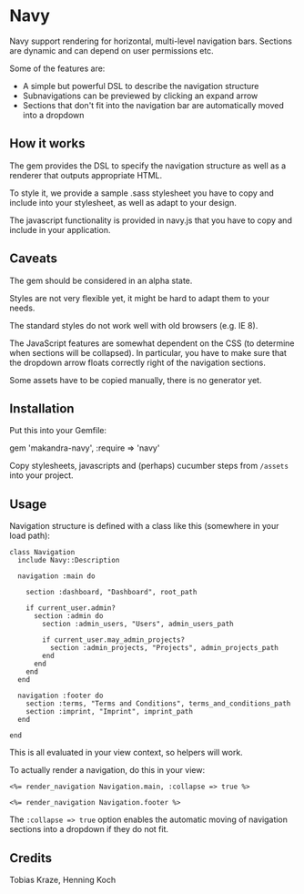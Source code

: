 Navy
====

Navy support rendering for horizontal, multi-level navigation bars. Sections are dynamic and can depend on user permissions etc.

Some of the features are:
- A simple but powerful DSL to describe the navigation structure
- Subnavigations can be previewed by clicking an expand arrow
- Sections that don't fit into the navigation bar are automatically moved into a dropdown


How it works
-----------

The gem provides the DSL to specify the navigation structure as well as a renderer that outputs appropriate HTML.

To style it, we provide a sample .sass stylesheet you have to copy and include into your stylesheet, as well as adapt to your design.

The javascript functionality is provided in navy.js that you have to copy and include in your application.


Caveats
-------

The gem should be considered in an alpha state.

Styles are not very flexible yet, it might be hard to adapt them to your needs.

The standard styles do not work well with old browsers (e.g. IE 8).

The JavaScript features are somewhat dependent on the CSS (to determine when sections will be collapsed). In particular, you have to make sure that the dropdown arrow floats correctly right of the navigation sections.

Some assets have to be copied manually, there is no generator yet.


Installation
------------

Put this into your Gemfile:

gem 'makandra-navy', :require => 'navy'


Copy stylesheets, javascripts and (perhaps) cucumber steps from `/assets` into your project.



Usage
-----

Navigation structure is defined with a class like this (somewhere in your load path):

    class Navigation
      include Navy::Description

      navigation :main do

        section :dashboard, "Dashboard", root_path

        if current_user.admin?
          section :admin do
            section :admin_users, "Users", admin_users_path

            if current_user.may_admin_projects?
              section :admin_projects, "Projects", admin_projects_path
            end
          end
        end
      end

      navigation :footer do
        section :terms, "Terms and Conditions", terms_and_conditions_path
        section :imprint, "Imprint", imprint_path
      end

    end


This is all evaluated in your view context, so helpers will work.
  
To actually render a navigation, do this in your view:

    <%= render_navigation Navigation.main, :collapse => true %>

    <%= render_navigation Navigation.footer %>


The `:collapse => true` option enables the automatic moving of navigation sections into a dropdown if they do not fit.



Credits
-------

Tobias Kraze, Henning Koch
